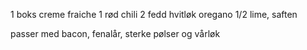 1 boks creme fraiche
1 rød chili
2 fedd hvitløk
oregano
1/2 lime, saften

passer med bacon, fenalår, sterke pølser og vårløk